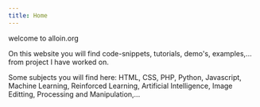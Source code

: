 ```yaml
---
title: Home
---
```


welcome to alloin.org

On this website you will find code-snippets, tutorials, demo's, examples,... from project I have worked on.

Some subjects you will find here: HTML, CSS, PHP, Python, Javascript, Machine Learning, Reinforced Learning, Artificial Intelligence, Image Editting, Processing and Manipulation,... 